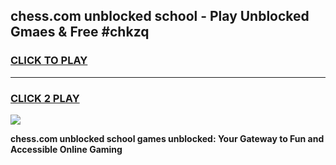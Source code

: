 
## chess.com unblocked school - Play Unblocked Gmaes & Free #chkzq
<h3>
<a href="https://news.freeplayer.one?title=chess.com_unblocked_school&ref=26F">CLICK TO PLAY</a></h3>
<hr>

<h3>
<a href="https://news.freeplayer.one?title=chess.com_unblocked_school&ref=26F">CLICK 2 PLAY</a>
  
</h3>

<a href="https://news.freeplayer.one?title=chess.com_unblocked_school&ref=26F/"><img src="https://clearcache.store/games.png"></a>


**chess.com unblocked school games unblocked: Your Gateway to Fun and Accessible Online Gaming**

